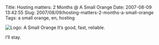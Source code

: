 Title: Hosting matters: 2 Months @ A Small Orange
Date: 2007-08-09 13:42:55
Slug: 2007/08/09/hosting-matters-2-months-a-small-orange
Tags: a small orange, en, hosting


![Logo: A Small Orange][1] It’s good, fast, reliable.

I’ll stay.

   [1]: http://dl.dropbox.com/u/7298/blog/wp-content/2007/06/logo.png
